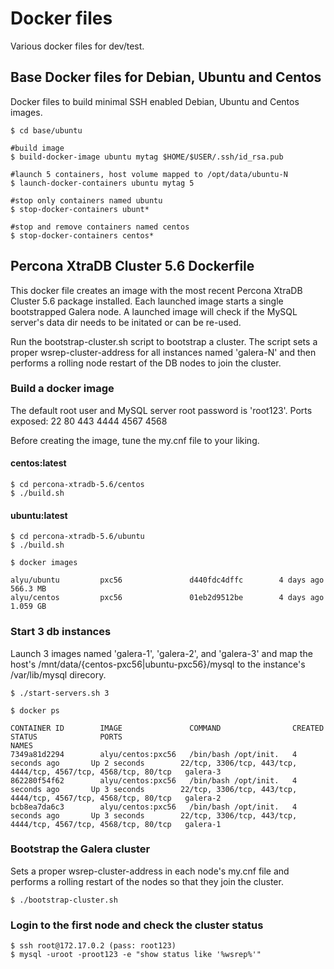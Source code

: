# Docker files
Various docker files for dev/test.

## Base Docker files for Debian, Ubuntu and Centos
Docker files to build minimal SSH enabled Debian, Ubuntu and Centos images.

    $ cd base/ubuntu

    #build image
    $ build-docker-image ubuntu mytag $HOME/$USER/.ssh/id_rsa.pub

    #launch 5 containers, host volume mapped to /opt/data/ubuntu-N
    $ launch-docker-containers ubuntu mytag 5

    #stop only containers named ubuntu
    $ stop-docker-containers ubunt*

    #stop and remove containers named centos
    $ stop-docker-containers centos*

## Percona XtraDB Cluster 5.6 Dockerfile
This docker file creates an image with the most recent Percona XtraDB Cluster 5.6 package installed.
Each launched image starts a single bootstrapped Galera node. A launched image will check
if the MySQL server's data dir needs to be initated or can be re-used.

Run the bootstrap-cluster.sh script to bootstrap a cluster.
The script sets a proper wsrep-cluster-address for all instances named 'galera-N'
and then performs a rolling node restart of the DB nodes to join the cluster.

### Build a docker image
The default root user and MySQL server root password is 'root123'.
Ports exposed: 22 80 443 4444 4567 4568

Before creating the image, tune the my.cnf file to your liking.

#### centos:latest

    $ cd percona-xtradb-5.6/centos
    $ ./build.sh

#### ubuntu:latest

    $ cd percona-xtradb-5.6/ubuntu
    $ ./build.sh

    $ docker images

    alyu/ubuntu         pxc56               d440fdc4dffc        4 days ago          566.3 MB
    alyu/centos         pxc56               01eb2d9512be        4 days ago          1.059 GB

### Start 3 db instances

Launch 3 images named 'galera-1', 'galera-2', and 'galera-3' and map the host's
/mnt/data/{centos-pxc56|ubuntu-pxc56}/mysql to the instance's /var/lib/mysql direcory.

    $ ./start-servers.sh 3

    $ docker ps

    CONTAINER ID        IMAGE               COMMAND                CREATED             STATUS              PORTS                                                             NAMES
    7349a81d2294        alyu/centos:pxc56   /bin/bash /opt/init.   4 seconds ago       Up 2 seconds        22/tcp, 3306/tcp, 443/tcp, 4444/tcp, 4567/tcp, 4568/tcp, 80/tcp   galera-3
    862280f54f62        alyu/centos:pxc56   /bin/bash /opt/init.   4 seconds ago       Up 3 seconds        22/tcp, 3306/tcp, 443/tcp, 4444/tcp, 4567/tcp, 4568/tcp, 80/tcp   galera-2
    bcb8ea7da6c3        alyu/centos:pxc56   /bin/bash /opt/init.   4 seconds ago       Up 3 seconds        22/tcp, 3306/tcp, 443/tcp, 4444/tcp, 4567/tcp, 4568/tcp, 80/tcp   galera-1

### Bootstrap the Galera cluster

Sets a proper wsrep-cluster-address in each node's my.cnf file and performs a rolling restart
of the nodes so that they join the cluster.

    $ ./bootstrap-cluster.sh

### Login to the first node and check the cluster status

    $ ssh root@172.17.0.2 (pass: root123)
    $ mysql -uroot -proot123 -e "show status like '%wsrep%'"
